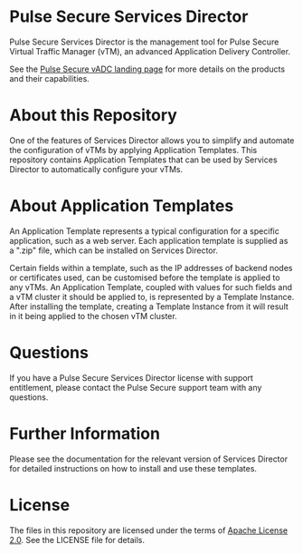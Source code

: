 Pulse Secure Services Director
===

Pulse Secure Services Director is the management tool for Pulse Secure Virtual Traffic Manager (vTM), an advanced Application Delivery Controller.

See the [Pulse Secure vADC landing page](https://www.pulsesecure.net/vadc) for more details on the products and their capabilities.

About this Repository
===
One of the features of Services Director allows you to simplify and automate the configuration of vTMs by applying Application Templates. This repository contains Application Templates that can be used by Services Director to automatically configure your vTMs.

About Application Templates
===
An Application Template represents a typical configuration for a specific application, such as a web server. Each application template is supplied as a ".zip" file, which can be installed on Services Director.

Certain fields within a template, such as the IP addresses of backend nodes or certificates used, can be customised before the template is applied to any vTMs. An Application Template, coupled with values for such fields and a vTM cluster it should be applied to, is represented by a Template Instance. After installing the template, creating a Template Instance from it will result in it being applied to the chosen vTM cluster.

Questions
===
If you have a Pulse Secure Services Director license with support entitlement, please contact the Pulse Secure support team with any questions.

Further Information
===
Please see the documentation for the relevant version of Services Director for detailed instructions on how to install and use these templates.

License
===
The files in this repository are licensed under the terms of [Apache License 2.0](./LICENSE). See the LICENSE file for details.
